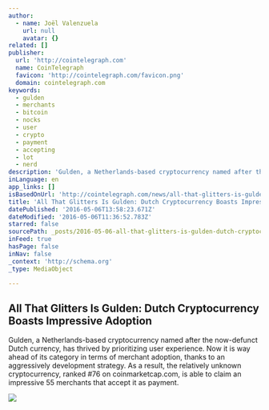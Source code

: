 ```yaml
---
author:
  - name: Joël Valenzuela
    url: null
    avatar: {}
related: []
publisher:
  url: 'http://cointelegraph.com'
  name: CoinTelegraph
  favicon: 'http://cointelegraph.com/favicon.png'
  domain: cointelegraph.com
keywords:
  - gulden
  - merchants
  - bitcoin
  - nocks
  - user
  - crypto
  - payment
  - accepting
  - lot
  - nerd
description: 'Gulden, a Netherlands-based cryptocurrency named after the now-defunct Dutch currency, has thrived by prioritizing user experience. Now it is way ahead of its category in terms of merchant adoption, thanks to an aggressively development strategy. As a result, the relatively unknown cryptocurrency, ranked #76 on coinmarketcap.com, is able to claim an impressive 55 merchants that accept it as payment.'
inLanguage: en
app_links: []
isBasedOnUrl: 'http://cointelegraph.com/news/all-that-glitters-is-gulden-dutch-cryptocurrency-boasts-impressive-adoption'
title: 'All That Glitters Is Gulden: Dutch Cryptocurrency Boasts Impressive Adoption'
datePublished: '2016-05-06T13:58:23.671Z'
dateModified: '2016-05-06T11:36:52.783Z'
starred: false
sourcePath: _posts/2016-05-06-all-that-glitters-is-gulden-dutch-cryptocurrency-boasts-imp.md
inFeed: true
hasPage: false
inNav: false
_context: 'http://schema.org'
_type: MediaObject

---
```

<article style=""><h1>All That Glitters Is Gulden: Dutch Cryptocurrency Boasts Impressive Adoption</h1><p>Gulden, a Netherlands-based cryptocurrency named after the now-defunct Dutch currency, has thrived by prioritizing user experience. Now it is way ahead of its category in terms of merchant adoption, thanks to an aggressively development strategy. As a result, the relatively unknown cryptocurrency, ranked #76 on coinmarketcap.com, is able to claim an impressive 55 merchants that accept it as payment.</p><img src="http://cointelegraph.com/images/725_aHR0cDovL2NvaW50ZWxlZ3JhcGguY29tL3N0b3JhZ2UvdXBsb2Fkcy92aWV3LzA2YjlmODA1NjkxMzBlNGM4OGNhZmMxYjEyOTQ1NGZjLmpwZw==.jpg" /></article>